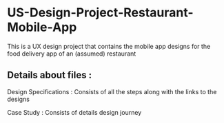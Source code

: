 # US-Design-Project-Restaurant-Mobile-App
This is a UX design project that contains the mobile app designs for the food delivery app of an (assumed) restaurant

## Details about files :
Design Specifications : Consists of all the steps along with the links to the designs 

Case Study : Consists of details design journey